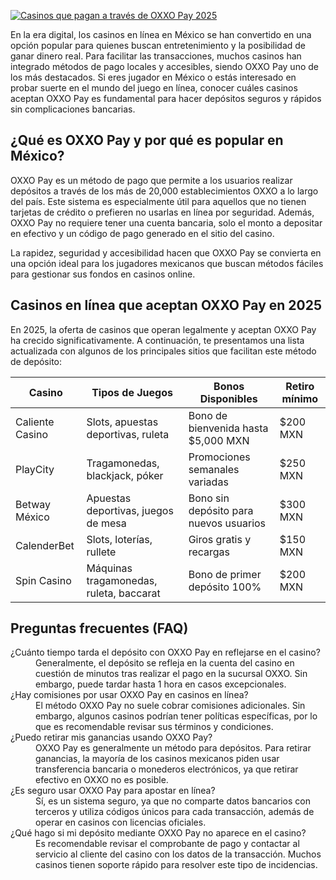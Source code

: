 [![Casinos que pagan a través de OXXO Pay 2025](https://123-caf.pages.dev/gitsignup.png)](https://vrmoo.ru/Bt82HjjY)

<p>En la era digital, los casinos en línea en México se han convertido en una opción popular para quienes buscan entretenimiento y la posibilidad de ganar dinero real. Para facilitar las transacciones, muchos casinos han integrado métodos de pago locales y accesibles, siendo OXXO Pay uno de los más destacados. Si eres jugador en México o estás interesado en probar suerte en el mundo del juego en línea, conocer cuáles casinos aceptan OXXO Pay es fundamental para hacer depósitos seguros y rápidos sin complicaciones bancarias.</p>  <h2>¿Qué es OXXO Pay y por qué es popular en México?</h2> <p>OXXO Pay es un método de pago que permite a los usuarios realizar depósitos a través de los más de 20,000 establecimientos OXXO a lo largo del país. Este sistema es especialmente útil para aquellos que no tienen tarjetas de crédito o prefieren no usarlas en línea por seguridad. Además, OXXO Pay no requiere tener una cuenta bancaria, solo el monto a depositar en efectivo y un código de pago generado en el sitio del casino.</p> <p>La rapidez, seguridad y accesibilidad hacen que OXXO Pay se convierta en una opción ideal para los jugadores mexicanos que buscan métodos fáciles para gestionar sus fondos en casinos online.</p>  <h2>Casinos en línea que aceptan OXXO Pay en 2025</h2> <p>En 2025, la oferta de casinos que operan legalmente y aceptan OXXO Pay ha crecido significativamente. A continuación, te presentamos una lista actualizada con algunos de los principales sitios que facilitan este método de depósito:</p>  <table> <thead> <tr> <th>Casino</th> <th>Tipos de Juegos</th> <th>Bonos Disponibles</th> <th>Retiro mínimo</th> </tr> </thead> <tbody> <tr> <td>Caliente Casino</td> <td>Slots, apuestas deportivas, ruleta</td> <td>Bono de bienvenida hasta $5,000 MXN</td> <td>$200 MXN</td> </tr> <tr> <td>PlayCity</td> <td>Tragamonedas, blackjack, póker</td> <td>Promociones semanales variadas</td> <td>$250 MXN</td> </tr> <tr> <td>Betway México</td> <td>Apuestas deportivas, juegos de mesa</td> <td>Bono sin depósito para nuevos usuarios</td> <td>$300 MXN</td> </tr> <tr> <td>CalenderBet</td> <td>Slots, loterías, rullete</td> <td>Giros gratis y recargas</td> <td>$150 MXN</td> </tr> <tr> <td>Spin Casino</td> <td>Máquinas tragamonedas, ruleta, baccarat</td> <td>Bono de primer depósito 100%</td> <td>$200 MXN</td> </tr> </tbody> </table>  <h2>Preguntas frecuentes (FAQ)</h2> <dl>   <dt>¿Cuánto tiempo tarda el depósito con OXXO Pay en reflejarse en el casino?</dt>   <dd>Generalmente, el depósito se refleja en la cuenta del casino en cuestión de minutos tras realizar el pago en la sucursal OXXO. Sin embargo, puede tardar hasta 1 hora en casos excepcionales.</dd>      <dt>¿Hay comisiones por usar OXXO Pay en casinos en línea?</dt>   <dd>El método OXXO Pay no suele cobrar comisiones adicionales. Sin embargo, algunos casinos podrían tener políticas específicas, por lo que es recomendable revisar sus términos y condiciones.</dd>      <dt>¿Puedo retirar mis ganancias usando OXXO Pay?</dt>   <dd>OXXO Pay es generalmente un método para depósitos. Para retirar ganancias, la mayoría de los casinos mexicanos piden usar transferencia bancaria o monederos electrónicos, ya que retirar efectivo en OXXO no es posible.</dd>      <dt>¿Es seguro usar OXXO Pay para apostar en línea?</dt>   <dd>Sí, es un sistema seguro, ya que no comparte datos bancarios con terceros y utiliza códigos únicos para cada transacción, además de operar en casinos con licencias oficiales.</dd>      <dt>¿Qué hago si mi depósito mediante OXXO Pay no aparece en el casino?</dt>   <dd>Es recomendable revisar el comprobante de pago y contactar al servicio al cliente del casino con los datos de la transacción. Muchos casinos tienen soporte rápido para resolver este tipo de incidencias.</dd> </dl>